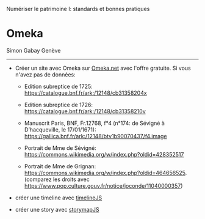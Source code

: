 Numériser le patrimoine I: standards et bonnes pratiques

# Omeka

Simon Gabay
Genève

---

* Créer un site avec Omeka sur [Omeka.net](https://www.omeka.net) avec l'offre gratuite. Si vous n'avez pas de données:

  * Edition subreptice de 1725: https://catalogue.bnf.fr/ark:/12148/cb31358204x

  * Edition subreptice de 1726: https://catalogue.bnf.fr/ark:/12148/cb31358210v

  * Manuscrit Paris, BNF, Fr.12768, f°4 (n°174: de Sévigné à D’hacqueville, le 17/01/1671): https://gallica.bnf.fr/ark:/12148/btv1b90070437/f4.image

  * Portrait de Mme de Sévigné: https://commons.wikimedia.org/w/index.php?oldid=428352517

  * Portrait de Mme de Grignan: https://commons.wikimedia.org/w/index.php?oldid=464656525. (comparez les droits avec https://www.pop.culture.gouv.fr/notice/joconde/11040000357)


* créer une timeline avec [timelineJS](https://timeline.knightlab.com/)

* créer une story avec [storymapJS](https://storymap.knightlab.com/)

